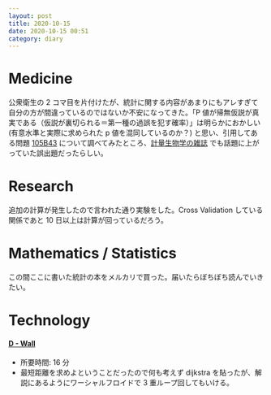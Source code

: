 ```yaml
---
layout: post
title: 2020-10-15
date: 2020-10-15 00:51
category: diary
---
```


# Medicine
公衆衛生の 2 コマ目を片付けたが、統計に関する内容があまりにもアレすぎて自分の方が間違っているのではないか不安になってきた。「P 値が帰無仮説が真実である（仮説が裏切られる＝第一種の過誤を犯す確率）」は明らかにおかしい (有意水準と実際に求められた p 値を混同しているのか？) と思い、引用してある問題 [105B43](https://medu4.com/105B43) について調べてみたところ、[計量生物学の雑誌](https://www.jstage.jst.go.jp/article/jjb/38/2/38_153/_pdf) でも話題に上がっていた誤出題だったらしい。

# Research
追加の計算が発生したので言われた通り実験をした。Cross Validation している関係であと 10 日以上は計算が回っているだろう。

# Mathematics / Statistics
この間ここに書いた統計の本をメルカリで買った。届いたらぼちぼち読んでいきたい。

# Technology

#### [D - Wall](https://atcoder.jp/contests/abc079/tasks/abc079_d)
- 所要時間: 16 分
- 最短距離を求めよということだったので何も考えず dijkstra を貼ったが、解説にあるようにワーシャルフロイドで 3 重ループ回してもいける。